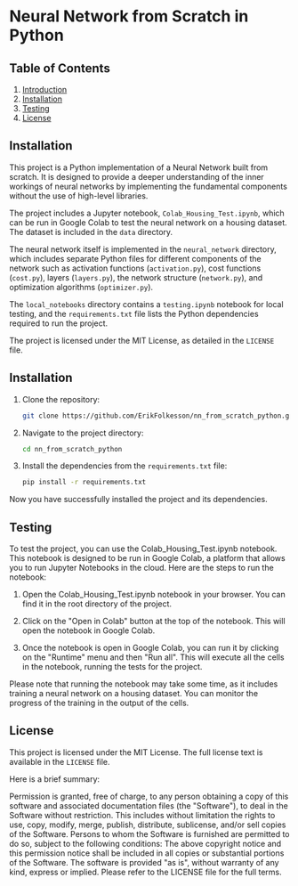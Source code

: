 # Neural Network from Scratch in Python

## Table of Contents
1. [Introduction](#introduction)
2. [Installation](#installation)
5. [Testing](#testing)
7. [License](#license)


## Installation
This project is a Python implementation of a Neural Network built from scratch. It is designed to provide a deeper understanding of the inner workings of neural networks by implementing the fundamental components without the use of high-level libraries.

The project includes a Jupyter notebook, `Colab_Housing_Test.ipynb`, which can be run in Google Colab to test the neural network on a housing dataset. The dataset is included in the `data` directory.

The neural network itself is implemented in the `neural_network` directory, which includes separate Python files for different components of the network such as activation functions (`activation.py`), cost functions (`cost.py`), layers (`layers.py`), the network structure (`network.py`), and optimization algorithms (`optimizer.py`).

The `local_notebooks` directory contains a `testing.ipynb` notebook for local testing, and the `requirements.txt` file lists the Python dependencies required to run the project.

The project is licensed under the MIT License, as detailed in the `LICENSE` file.

## Installation
1. Clone the repository:
    ```bash
    git clone https://github.com/ErikFolkesson/nn_from_scratch_python.git
    ```

2. Navigate to the project directory:
    ```bash
    cd nn_from_scratch_python
    ```

3. Install the dependencies from the `requirements.txt` file:
    ```bash
    pip install -r requirements.txt
    ```

Now you have successfully installed the project and its dependencies.

## Testing
To test the project, you can use the Colab_Housing_Test.ipynb notebook. This notebook is designed to be run in Google Colab, a platform that allows you to run Jupyter Notebooks in the cloud. Here are the steps to run the notebook:

1. Open the Colab_Housing_Test.ipynb notebook in your browser. You can find it in the root directory of the project.

2. Click on the "Open in Colab" button at the top of the notebook. This will open the notebook in Google Colab.

3. Once the notebook is open in Google Colab, you can run it by clicking on the "Runtime" menu and then "Run all". This will execute all the cells in the notebook, running the tests for the project.

Please note that running the notebook may take some time, as it includes training a neural network on a housing dataset. You can monitor the progress of the training in the output of the cells.

## License
This project is licensed under the MIT License. The full license text is available in the `LICENSE` file.

Here is a brief summary:

Permission is granted, free of charge, to any person obtaining a copy of this software and associated documentation files (the "Software"), to deal in the Software without restriction.
This includes without limitation the rights to use, copy, modify, merge, publish, distribute, sublicense, and/or sell copies of the Software.
Persons to whom the Software is furnished are permitted to do so, subject to the following conditions:
The above copyright notice and this permission notice shall be included in all copies or substantial portions of the Software.
The software is provided "as is", without warranty of any kind, express or implied.
Please refer to the LICENSE file for the full terms.